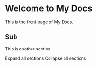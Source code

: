 # Welcome to My Docs

This is the front page of My Docs.

## Sub

This is another section.

<a class="md-button" onClick="expandElements(true)">Expand all sections</a>
<a class="md-button" onClick="expandElements(false)">Collapse all sections</a>
